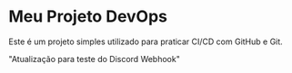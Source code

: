 ﻿# Meu Projeto DevOps

Este é um projeto simples utilizado para praticar CI/CD com GitHub e Git.

"Atualização para teste do Discord Webhook"
